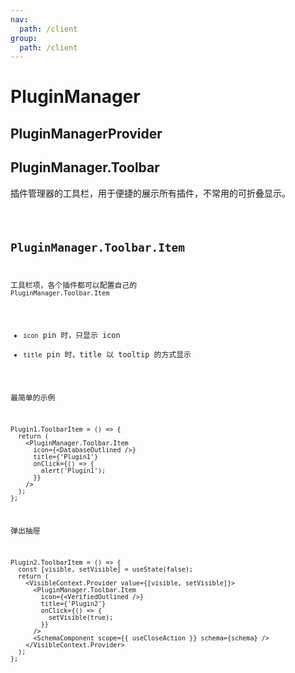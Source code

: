 ```yaml
---
nav:
  path: /client
group:
  path: /client
---
```


# PluginManager

## PluginManagerProvider

## PluginManager.Toolbar

插件管理器的工具栏，用于便捷的展示所有插件，不常用的可折叠显示。

<code src="./demos/demo1.tsx"/>

## PluginManager.Toolbar.Item

工具栏项，各个插件都可以配置自己的 `PluginManager.Toolbar.Item`

- `icon` pin 时，只显示 icon
- `title` pin 时，title 以 tooltip 的方式显示

最简单的示例

```tsx | pure
Plugin1.ToolbarItem = () => {
  return (
    <PluginManager.Toolbar.Item
      icon={<DatabaseOutlined />}
      title={'Plugin1'}
      onClick={() => {
        alert('Plugin1');
      }}
    />
  );
};
```

弹出抽屉

```tsx | pure
Plugin2.ToolbarItem = () => {
  const [visible, setVisible] = useState(false);
  return (
    <VisibleContext.Provider value={[visible, setVisible]}>
      <PluginManager.Toolbar.Item
        icon={<VerifiedOutlined />}
        title={'Plugin2'}
        onClick={() => {
          setVisible(true);
        }}
      />
      <SchemaComponent scope={{ useCloseAction }} schema={schema} />
    </VisibleContext.Provider>
  );
};
```
